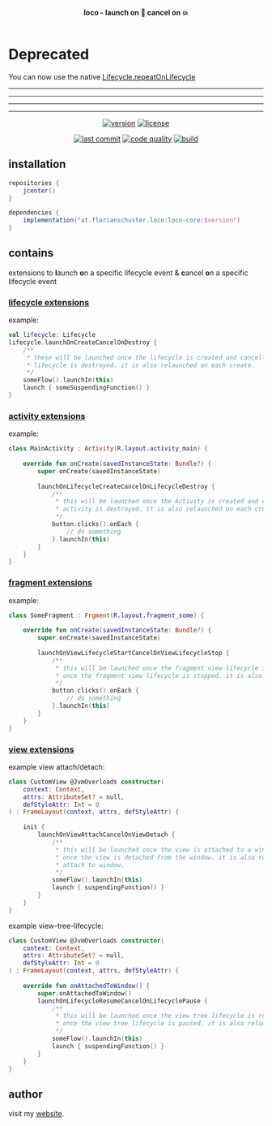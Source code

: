 <p align="center">
    <b>loco - launch on 🚀 cancel on 💥</b></br></b></br>
</p>

# Deprecated
You can now use the native [Lifecycle.repeatOnLifecycle](https://developer.android.com/reference/kotlin/androidx/lifecycle/package-summary?hl=id#repeatonlifecycle)

-------
-------
-------
-------

<p align=center>
    <a href="https://bintray.com/flosch/loco/loco-core"><img alt="version" src="https://img.shields.io/bintray/v/flosch/loco/loco-core?label=core-version&logoColor=f88909" /></a> 
    <a href="LICENSE"><img alt="license" src="https://img.shields.io/badge/license-Apache%202.0-blue.svg?color=7b6fe2" /></a>
</p>

<p align=center>
    <a href="https://github.com/floschu/loco/"><img alt="last commit" src="https://img.shields.io/github/last-commit/floschu/control?logoColor=ffffff" /></a>
    <a href="https://www.codacy.com/manual/floschu/loco?utm_source=github.com&amp;utm_medium=referral&amp;utm_content=floschu/loco&amp;utm_campaign=Badge_Grade"><img alt="code quality" src="https://api.codacy.com/project/badge/Grade/39072347acb94bf79651d7f16bfa63ca" /></a>
    <a href="https://github.com/floschu/loco/actions"><img alt="build" src="https://github.com/floschu/loco/workflows/build/badge.svg" /></a>
</p>

## installation

``` groovy
repositories {
    jcenter()
}

dependencies {
    implementation("at.florianschuster.loco:loco-core:$version")
}
```

## contains

extensions to **l**aunch **o**n a specific lifecycle event & **c**ancel **o**n a specific lifecycle event

### [lifecycle extensions](loco-core/src/main/kotlin/at/florianschuster/loco/lifecycle.kt)

example:

```kotlin
val lifecycle: Lifecycle
lifecycle.launchOnCreateCancelOnDestroy {
    /**
     * these will be launched once the lifecycle is created and cancelled once the 
     * lifecycle is destroyed. it is also relaunched on each create.
     */
    someFlow().launchIn(this)
    launch { someSuspendingFunction() }
}
```

### [activity extensions](loco-core/src/main/kotlin/at/florianschuster/loco/activity.kt)

example:

```kotlin
class MainActivity : Activity(R.layout.activity_main) {
 
    override fun onCreate(savedInstanceState: Bundle?) {
        super.onCreate(savedInstanceState)
 
        launchOnLifecycleCreateCancelOnLifecycleDestroy {
            /**
             * this will be launched once the Activity is created and cancelled once the 
             * activity is destroyed. it is also relaunched on each create.
             */
            button.clicks().onEach {
                // do something
            }.launchIn(this)
        }
    }
}
```

### [fragment extensions](loco-core/src/main/kotlin/at/florianschuster/loco/fragment.kt)

example:

```kotlin
class SomeFragment : Frgment(R.layout.fragment_some) {
 
    override fun onCreate(savedInstanceState: Bundle?) {
        super.onCreate(savedInstanceState)
 
        launchOnViewLifecycleStartCancelOnViewLifecycleStop {
            /**
             * this will be launched once the fragment view lifecycle is started and cancelled  
             * once the fragment view lifecycle is stopped. it is also relaunched on each start.
             */
            button.clicks().onEach {
                // do something
            }.launchIn(this)
        }
    }
}
```

### [view extensions](loco-core/src/main/kotlin/at/florianschuster/loco/view.kt)

example view attach/detach:

```kotlin
class CustomView @JvmOverloads constructor(
    context: Context,
    attrs: AttributeSet? = null,
    defStyleAttr: Int = 0
) : FrameLayout(context, attrs, defStyleAttr) {
 
    init {
        launchOnViewAttachCancelOnViewDetach {
            /**
             * this will be launched once the view is attached to a window and cancelled
             * once the view is detached from the window. it is also relaunched in each
             * attach to window.
             */
            someFlow().launchIn(this)
            launch { suspendingFunction() }
        }
    }
}
```

example view-tree-lifecycle:

```kotlin
class CustomView @JvmOverloads constructor(
    context: Context,
    attrs: AttributeSet? = null,
    defStyleAttr: Int = 0
) : FrameLayout(context, attrs, defStyleAttr) {
 
    override fun onAttachedToWindow() {
        super.onAttachedToWindow()
        launchOnLifecycleResumeCancelOnLifecyclePause {
            /**
             * this will be launched once the view tree lifecycle is resumed and cancelled  
             * once the view tree lifecycle is paused. it is also relaunched on each resume.
             */
            someFlow().launchIn(this)
            launch { suspendingFunction() }
        }
    }
}
```

## author

visit my [website](https://florianschuster.at/).
